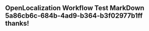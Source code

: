 <properties
ms.topic="hero-topic"
ms.test1="hero-topic"
ms.test2="test"/>

## OpenLocalization Workflow Test MarkDown 5a86cb6c-684b-4ad9-b364-b3f02977b1ff thanks!
